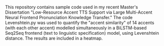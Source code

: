 This repository contains sample code used in my recent Master's Dissertation "Low-Resource Accent TTS Support via Large Multi-Accent Neural Frontend Pronunciation Knowledge Transfer."
The code Levenshtein.py was used to quantify the "accent similarity" of 14 accents (with each other accent) modelled simultaneously in a BiLSTM-based Seq2Seq frontend (text to linguistic specification) model, using Levenshtein distance. 
The results are included in a heatmap.
